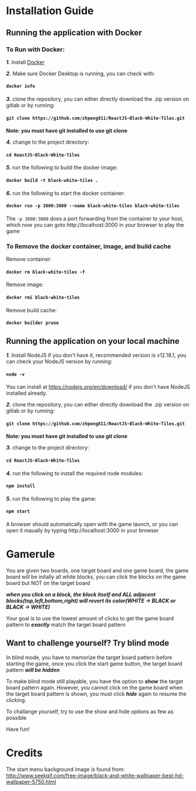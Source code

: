 # Installation Guide
## Running the application with Docker
### To Run with Docker:
***1.*** Install [Docker](https://www.docker.com/get-started)

***2.*** Make sure Docker Desktop is running, you can check with:
#### `docker info`

***3.*** clone the repository, you can either directly download the .zip version on gitlab or by running:
#### `git clone https://github.com/zhpeng811/ReactJS-Black-White-Tiles.git`
**Note: you must have git installed to use git clone**

***4.*** change to the project directory:
#### `cd ReactJS-Black-White-Tiles`

***5.*** run the following to build the docker image:
#### `docker build -t black-white-tiles .`

***6.*** run the following to start the docker container:
#### `docker run -p 3000:3000 --name black-white-tiles black-white-tiles`
The `-p 3000:3000` does a port forwarding from the container to your host, which now you can goto http://localhost:3000 in your browser to play the game<br />

### To Remove the docker container, image, and build cache
Remove container:
#### `docker rm black-white-tiles -f`

Remove image:
#### `docker rmi black-white-tiles`

Remove build cache:
#### `docker builder prune`

## Running the application on your local machine
***1.*** Install NodeJS if you don't have it, recommended version is v12.18.1, you can check your NodeJS version by running:
#### `node -v`
You can install at https://nodejs.org/en/download/ if you don't have NodeJS installed already.

***2.*** clone the repository, you can either directly download the .zip version on gitlab or by running:
#### `git clone https://github.com/zhpeng811/ReactJS-Black-White-Tiles.git`
**Note: you must have git installed to use git clone**

***3.*** change to the project directory:
#### `cd ReactJS-Black-White-Tiles`

***4.*** run the following to install the required node modules:
#### `npm install`

***5.*** run the following to play the game:
#### `npm start`
A browser should automatically open with the game launch, or you can open it maually by typing http://localhost:3000 in your browser

# Gamerule
You are given two boards, one target board and one game board, the game board will be initally all white blocks, you can click the blocks on the game board but NOT on the target board

***when you click on a block, the block itself and ALL adjacent blocks(top,left,bottom,right) will revert its color(WHITE -> BLACK or BLACK -> WHITE)***

Your goal is to use the lowest amount of clicks to get the game board pattern to ***exactly*** match the target board pattern 

## Want to challenge yourself? Try blind mode
In blind mode, you have to memorize the target board pattern before starting the game, once you click the start game button, the target board pattern ***will be hidden***

To make blind mode still playable, you have the option to ***show*** the target board pattern again. However, you cannot click on the game board when the target board pattern is shown, you must click ***hide*** again to resume the clicking.

To challange yourself, try to use the show and hide options as few as possible

Have fun!

# Credits
The start menu background image is found from: http://www.seekgif.com/free-image/black-and-white-wallpaper-best-hd-wallpaper-5750.html
